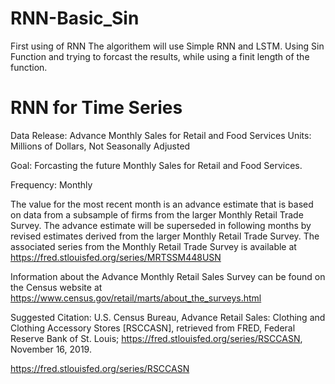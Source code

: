 # RNN-Basic_Sin
First using of RNN
The algorithem will use Simple RNN and LSTM.
Using Sin Function and trying to forcast the results,
while using a finit length of the function.

# RNN for Time Series
Data Release: Advance Monthly Sales for Retail and Food Services Units: Millions of Dollars, Not Seasonally Adjusted

Goal: Forcasting the future Monthly Sales for Retail and Food Services.

Frequency: Monthly

The value for the most recent month is an advance estimate that is based on data from a subsample of firms from the larger Monthly Retail Trade Survey. The advance estimate will be superseded in following months by revised estimates derived from the larger Monthly Retail Trade Survey. The associated series from the Monthly Retail Trade Survey is available at https://fred.stlouisfed.org/series/MRTSSM448USN

Information about the Advance Monthly Retail Sales Survey can be found on the Census website at https://www.census.gov/retail/marts/about_the_surveys.html

Suggested Citation: U.S. Census Bureau, Advance Retail Sales: Clothing and Clothing Accessory Stores [RSCCASN], retrieved from FRED, Federal Reserve Bank of St. Louis; https://fred.stlouisfed.org/series/RSCCASN, November 16, 2019.

https://fred.stlouisfed.org/series/RSCCASN
